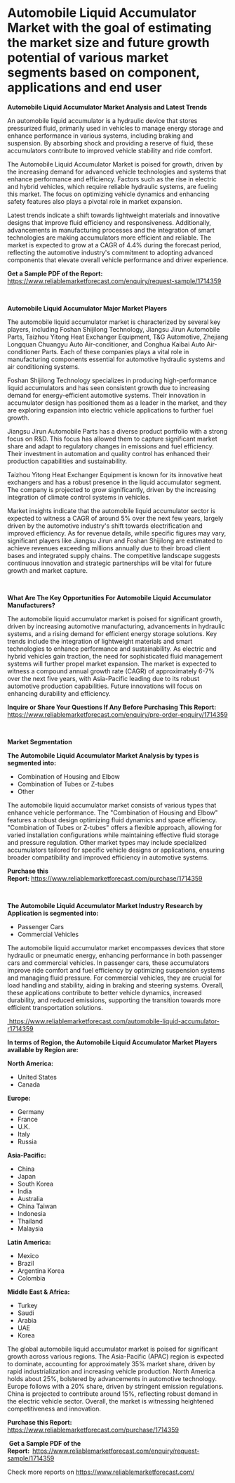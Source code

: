 <p><h1>Automobile Liquid Accumulator Market with the goal of estimating the market size and future growth potential of various market segments based on component, applications and end user</h1></p><p><strong>Automobile Liquid Accumulator Market Analysis and Latest Trends</strong></p>
<p><p>An automobile liquid accumulator is a hydraulic device that stores pressurized fluid, primarily used in vehicles to manage energy storage and enhance performance in various systems, including braking and suspension. By absorbing shock and providing a reserve of fluid, these accumulators contribute to improved vehicle stability and ride comfort.</p><p>The Automobile Liquid Accumulator Market is poised for growth, driven by the increasing demand for advanced vehicle technologies and systems that enhance performance and efficiency. Factors such as the rise in electric and hybrid vehicles, which require reliable hydraulic systems, are fueling this market. The focus on optimizing vehicle dynamics and enhancing safety features also plays a pivotal role in market expansion.</p><p>Latest trends indicate a shift towards lightweight materials and innovative designs that improve fluid efficiency and responsiveness. Additionally, advancements in manufacturing processes and the integration of smart technologies are making accumulators more efficient and reliable. The market is expected to grow at a CAGR of 4.4% during the forecast period, reflecting the automotive industry's commitment to adopting advanced components that elevate overall vehicle performance and driver experience.</p></p>
<p><strong>Get a Sample PDF of the Report:&nbsp;</strong> <a href="https://www.reliablemarketforecast.com/enquiry/request-sample/1714359?utm_campaign=2439&utm_medium=2&utm_source=Github&utm_content=ia&utm_term=28032025&utm_id=automobile-liquid-accumulator">https://www.reliablemarketforecast.com/enquiry/request-sample/1714359</a></p>
<p>&nbsp;</p>
<p><strong>Automobile Liquid Accumulator Major Market Players</strong></p>
<p><p>The automobile liquid accumulator market is characterized by several key players, including Foshan Shijilong Technology, Jiangsu Jirun Automobile Parts, Taizhou Yitong Heat Exchanger Equipment, T&G Automotive, Zhejiang Longquan Chuangyu Auto Air-conditioner, and Conghua Kaibai Auto Air-conditioner Parts. Each of these companies plays a vital role in manufacturing components essential for automotive hydraulic systems and air conditioning systems.</p><p>Foshan Shijilong Technology specializes in producing high-performance liquid accumulators and has seen consistent growth due to increasing demand for energy-efficient automotive systems. Their innovation in accumulator design has positioned them as a leader in the market, and they are exploring expansion into electric vehicle applications to further fuel growth.</p><p>Jiangsu Jirun Automobile Parts has a diverse product portfolio with a strong focus on R&D. This focus has allowed them to capture significant market share and adapt to regulatory changes in emissions and fuel efficiency. Their investment in automation and quality control has enhanced their production capabilities and sustainability.</p><p>Taizhou Yitong Heat Exchanger Equipment is known for its innovative heat exchangers and has a robust presence in the liquid accumulator segment. The company is projected to grow significantly, driven by the increasing integration of climate control systems in vehicles.</p><p>Market insights indicate that the automobile liquid accumulator sector is expected to witness a CAGR of around 5% over the next few years, largely driven by the automotive industry's shift towards electrification and improved efficiency. As for revenue details, while specific figures may vary, significant players like Jiangsu Jirun and Foshan Shijilong are estimated to achieve revenues exceeding millions annually due to their broad client bases and integrated supply chains. The competitive landscape suggests continuous innovation and strategic partnerships will be vital for future growth and market capture.</p></p>
<p>&nbsp;</p>
<p><strong>What Are The Key Opportunities For Automobile Liquid Accumulator Manufacturers?</strong></p>
<p><p>The automobile liquid accumulator market is poised for significant growth, driven by increasing automotive manufacturing, advancements in hydraulic systems, and a rising demand for efficient energy storage solutions. Key trends include the integration of lightweight materials and smart technologies to enhance performance and sustainability. As electric and hybrid vehicles gain traction, the need for sophisticated fluid management systems will further propel market expansion. The market is expected to witness a compound annual growth rate (CAGR) of approximately 6-7% over the next five years, with Asia-Pacific leading due to its robust automotive production capabilities. Future innovations will focus on enhancing durability and efficiency.</p></p>
<p><strong>Inquire or Share Your Questions If Any Before Purchasing This Report:</strong> <a href="https://www.reliablemarketforecast.com/enquiry/pre-order-enquiry/1714359?utm_campaign=2439&utm_medium=2&utm_source=Github&utm_content=ia&utm_term=28032025&utm_id=automobile-liquid-accumulator">https://www.reliablemarketforecast.com/enquiry/pre-order-enquiry/1714359</a></p>
<p>&nbsp;</p>
<p><strong>Market Segmentation</strong></p>
<p><strong>The Automobile Liquid Accumulator Market Analysis by types is segmented into:</strong></p>
<p><ul><li>Combination of Housing and Elbow</li><li>Combination of Tubes or Z-tubes</li><li>Other</li></ul></p>
<p><p>The automobile liquid accumulator market consists of various types that enhance vehicle performance. The "Combination of Housing and Elbow" features a robust design optimizing fluid dynamics and space efficiency. "Combination of Tubes or Z-tubes" offers a flexible approach, allowing for varied installation configurations while maintaining effective fluid storage and pressure regulation. Other market types may include specialized accumulators tailored for specific vehicle designs or applications, ensuring broader compatibility and improved efficiency in automotive systems.</p></p>
<p><strong>Purchase this Report:&nbsp;</strong><a href="https://www.reliablemarketforecast.com/purchase/1714359?utm_campaign=2439&utm_medium=2&utm_source=Github&utm_content=ia&utm_term=28032025&utm_id=automobile-liquid-accumulator">https://www.reliablemarketforecast.com/purchase/1714359</a></p>
<p>&nbsp;</p>
<p><strong>The Automobile Liquid Accumulator Market Industry Research by Application is segmented into:</strong></p>
<p><ul><li>Passenger Cars</li><li>Commercial Vehicles</li></ul></p>
<p><p>The automobile liquid accumulator market encompasses devices that store hydraulic or pneumatic energy, enhancing performance in both passenger cars and commercial vehicles. In passenger cars, these accumulators improve ride comfort and fuel efficiency by optimizing suspension systems and managing fluid pressure. For commercial vehicles, they are crucial for load handling and stability, aiding in braking and steering systems. Overall, these applications contribute to better vehicle dynamics, increased durability, and reduced emissions, supporting the transition towards more efficient transportation solutions.</p></p>
<p><a href="https://www.reliablemarketforecast.com/automobile-liquid-accumulator-r1714359?utm_campaign=2439&utm_medium=2&utm_source=Github&utm_content=ia&utm_term=28032025&utm_id=automobile-liquid-accumulator">&nbsp;https://www.reliablemarketforecast.com/automobile-liquid-accumulator-r1714359</a></p>
<p><strong>In terms of Region, the Automobile Liquid Accumulator Market Players available by Region are:</strong></p>
<p>
    <p> <strong> North America: </strong>
        <ul>
            <li>United States</li>
            <li>Canada</li>
        </ul>
        </p> 
    <p> <strong> Europe: </strong>
        <ul>
            <li>Germany</li>
            <li>France</li>
            <li>U.K.</li>
            <li>Italy</li>
            <li>Russia</li>
        </ul>
        </p> 
    <p> <strong> Asia-Pacific: </strong>
        <ul>
            <li>China</li>
            <li>Japan</li>
            <li>South Korea</li>
            <li>India</li>
            <li>Australia</li>
            <li>China Taiwan</li>
            <li>Indonesia</li>
            <li>Thailand</li>
            <li>Malaysia</li>
        </ul>
        </p> 
    <p> <strong> Latin America: </strong>
        <ul>
            <li>Mexico</li>
            <li>Brazil</li>
            <li>Argentina Korea</li>
            <li>Colombia</li>
        </ul>
        </p> 
    <p> <strong> Middle East & Africa: </strong>
        <ul>
            <li>Turkey</li>
            <li>Saudi</li>
            <li>Arabia</li>
            <li>UAE</li>
            <li>Korea</li>
        </ul>
    </p>
    </p>
<p><p>The global automobile liquid accumulator market is poised for significant growth across various regions. The Asia-Pacific (APAC) region is expected to dominate, accounting for approximately 35% market share, driven by rapid industrialization and increasing vehicle production. North America holds about 25%, bolstered by advancements in automotive technology. Europe follows with a 20% share, driven by stringent emission regulations. China is projected to contribute around 15%, reflecting robust demand in the electric vehicle sector. Overall, the market is witnessing heightened competitiveness and innovation.</p></p>
<p><strong>Purchase this Report: </strong><a href="https://www.reliablemarketforecast.com/purchase/1714359?utm_campaign=2439&utm_medium=2&utm_source=Github&utm_content=ia&utm_term=28032025&utm_id=automobile-liquid-accumulator">https://www.reliablemarketforecast.com/purchase/1714359</a></p>
<p>&nbsp;<strong>Get a Sample PDF of the Report:&nbsp;&nbsp;</strong><a href="https://www.reliablemarketforecast.com/enquiry/request-sample/1714359?utm_campaign=2439&utm_medium=2&utm_source=Github&utm_content=ia&utm_term=28032025&utm_id=automobile-liquid-accumulator">https://www.reliablemarketforecast.com/enquiry/request-sample/1714359</a></p>
<p><strong></strong></p>
<p>Check more reports on <a href="https://www.reliablemarketforecast.com/?utm_campaign=2439&utm_medium=2&utm_source=Github&utm_content=ia&utm_term=28032025&utm_id=automobile-liquid-accumulator">https://www.reliablemarketforecast.com/</a></p>